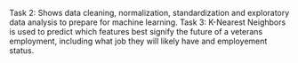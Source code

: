 Task 2: Shows data cleaning, normalization, standardization and exploratory data analysis to prepare for machine learning.
Task 3: K-Nearest Neighbors is used to predict which features best signify the future of a veterans employment, including what job they will likely have and employement status.
